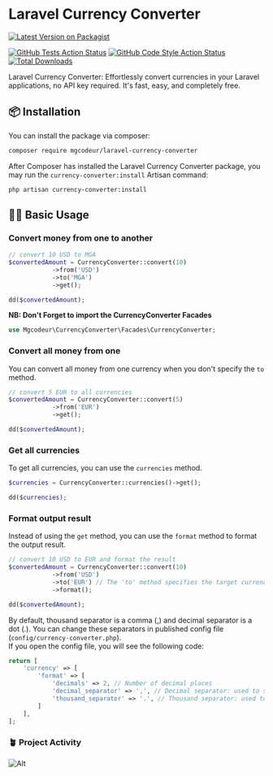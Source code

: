 # Laravel Currency Converter

[![Latest Version on Packagist](https://img.shields.io/packagist/v/mgcodeur/laravel-currency-converter.svg?style=flat-square)](https://packagist.org/packages/mgcodeur/laravel-currency-converter)

[![GitHub Tests Action Status](https://img.shields.io/github/actions/workflow/status/mgcodeur/laravel-currency-converter/run-tests.yml?branch=main&label=tests&style=flat-square)](https://github.com/mgcodeur/laravel-currency-converter/?query=workflow%3Arun-tests+branch%3Amain)
[![GitHub Code Style Action Status](https://img.shields.io/github/actions/workflow/status/mgcodeur/laravel-currency-converter/fix-php-code-style-issues.yml?branch=main&label=code%20style&style=flat-square)](https://github.com/mgcodeur/laravel-currency-converter/actions?query=workflow%3A"Fix+PHP+code+style+issues"+branch%3Amain)
[![Total Downloads](https://img.shields.io/packagist/dt/mgcodeur/laravel-currency-converter.svg?style=flat-square)](https://packagist.org/packages/mgcodeur/laravel-currency-converter)

Laravel Currency Converter: Effortlessly convert currencies in your Laravel applications, no API key required. It's fast, easy, and completely free.

## 📦 Installation

You can install the package via composer:

```bash
composer require mgcodeur/laravel-currency-converter
```

After Composer has installed the Laravel Currency Converter package, you may run the `currency-converter:install` Artisan command:

```bash
php artisan currency-converter:install
```

## ✍🏻 Basic Usage

### Convert money from one to another

```php
// convert 10 USD to MGA
$convertedAmount = CurrencyConverter::convert(10)
            ->from('USD')
            ->to('MGA')
            ->get();

dd($convertedAmount);
```

**NB: Don't Forget to import the CurrencyConverter Facades**

```php
use Mgcodeur\CurrencyConverter\Facades\CurrencyConverter;
```

### Convert all money from one

You can convert all money from one currency when you don't specify the `to` method.

```php
// convert 5 EUR to all currencies
$convertedAmount = CurrencyConverter::convert(5)
            ->from('EUR')
            ->get();

dd($convertedAmount);
```

### Get all currencies

To get all currencies, you can use the `currencies` method.

```php
$currencies = CurrencyConverter::currencies()->get();

dd($currencies);
```

### Format output result

Instead of using the `get` method, you can use the `format` method to format the output result.

```php
// convert 10 USD to EUR and format the result
$convertedAmount = CurrencyConverter::convert(10)
            ->from('USD')
            ->to('EUR') // The 'to' method specifies the target currency. If you want to convert between all currencies, you can omit this method.
            ->format();

dd($convertedAmount);
```

By default, thousand separator is a comma (,) and decimal separator is a dot (.). You can change these separators in published config file (`config/currency-converter.php`).
<br/>
If you open the config file, you will see the following code:

```php
return [
    'currency' => [
        'format' => [
            'decimals' => 2, // Number of decimal places
            'decimal_separator' => ',', // Decimal separator: used to separate the integer part from the fractional part (e.g., 1,99)
            'thousand_separator' => '.', // Thousand separator: used to separate groups of thousands in large numbers (e.g., 1.000 for one thousand)
        ]
    ],
];
```

### 🪴 Project Activity

![Alt](https://repobeats.axiom.co/api/embed/25c035763caeb00b127eb4ce26447d4b5a36a8f5.svg "Project Activity")
